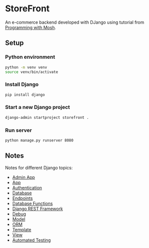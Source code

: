 
# StoreFront

An e-commerce backend developed with DJango using tutorial from [Programming with Mosh](https://www.youtube.com/watch?v=rHux0gMZ3Eg). 


## Setup

### Python environment
```bash
python -m venv venv
source venv/bin/activate
```

### Install Django
```bash
pip install django
```

### Start a new Django project
```bash
django-admin startproject storefront .
```


### Run server

```bash
python manage.py runserver 8080
```

## Notes
Notes for different Django topics:
- [Admin App](/doc/Admin.md)
- [App](/doc/App.md)
- [Authentication](/doc/Authentication.md)
- [Database](/doc/DB.md)
- [Endpoints](/doc/Endpoints.md)
- [Database Functions](/doc/DB_Functions.md)
- [Django REST Framework](/doc/REST_Framework.md)
- [Debug](/doc/Debug.md)
- [Model](/doc/Model.md)
- [ORM](/doc/DjangoORM.md)
- [Template](/doc/Template.md)
- [View](/doc/View.md)
- [Automated Testing](/doc/Automated_Testing.md)